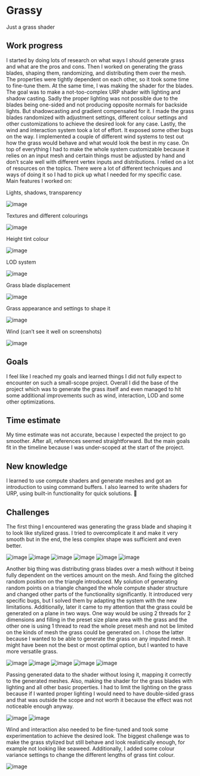 # Grassy
Just a grass shader

## Work progress

I started by doing lots of research on what ways I should generate grass and what are the pros and cons. Then I worked on generating the grass blades, shaping them, randomizing, and distributing them over the mesh. The properties were tightly dependent on each other, so it took some time to fine-tune them.
At the same time, I was making the shader for the blades. The goal was to make a not-too-complex URP shader with lighting and shadow casting. Sadly the proper lighting was not possible due to the blades being one-sided and not producing opposite normals for backside lights. But shadowcasting and gradient compensated for it.
I made the grass blades randomized with adjustment settings, different colour settings and other customizations to achieve the desired look for any case. 
Lastly, the wind and interaction system took a lot of effort. It exposed some other bugs on the way. I implemented a couple of different wind systems to test out how the grass would behave and what would look the best in my case. On top of everything I had to make the whole system customizable because it relies on an input mesh and certain things must be adjusted by hand and don’t scale well with different vertex inputs and distributions.
I relied on a lot of resources on the topics. There were a lot of different techniques and ways of doing it so I had to pick up what I needed for my specific case. 
Main features I worked on:

Lights, shadows, transparency 

![image](https://github.com/user-attachments/assets/3ad767a6-5a23-4b1e-9efc-5e59df744796)

Textures and different colourings

![image](https://github.com/user-attachments/assets/afb684ff-a5aa-4aae-b8f6-0339950ca59c)

Height tint colour

![image](https://github.com/user-attachments/assets/e7b28a96-6483-42c8-84e3-708cdae5fc61)

LOD system 

![image](https://github.com/user-attachments/assets/96d6c116-9a1f-4afb-9ccf-12a4b4dbeeea)

Grass blade displacement

<img alt="image" src="https://github.com/user-attachments/assets/9b0e3639-0b87-4344-a043-a6222861241b" />

Grass appearance and settings to shape it

<img alt="image" src="https://github.com/user-attachments/assets/b830d2c1-11e2-45af-b7ca-a66732169e43" />

Wind (can’t see it well on screenshots)

<img alt="image" src="https://github.com/user-attachments/assets/886b8e8f-df7f-49a6-b856-e25bab8ef7e4" />

## Goals

I feel like I reached my goals and learned things I did not fully expect to encounter on such a small-scope project. Overall I did the base of the project which was to generate the grass itself and even managed to hit some additional improvements such as wind, interaction, LOD and some other optimizations. 

## Time estimate

My time estimate was not accurate, because I expected the project to go smoother. After all, references seemed straightforward. But the main goals fit in the timeline because I was under-scoped at the start of the project.

## New knowledge

I learned to use compute shaders and generate meshes and got an introduction to using command buffers. I also learned to write shaders for URP, using built-in functionality for quick solutions. 

 
## Challenges

The first thing I encountered was generating the grass blade and shaping it to look like stylized grass. I tried to overcomplicate it and make it very smooth but in the end, the less complex shape was sufficient and even better.

![image](https://github.com/user-attachments/assets/bd81a162-54f3-4ecb-872b-87cca02a7501)
![image](https://github.com/user-attachments/assets/7a2e000a-867a-4c79-bf72-9feddf0497be)
![image](https://github.com/user-attachments/assets/6b1b0f42-15b0-46f2-a17c-7cb003dfb811)
![image](https://github.com/user-attachments/assets/b14d0d64-e87d-4333-ab5c-0ea69eba0686)
![image](https://github.com/user-attachments/assets/ff3200bd-c990-42cf-b442-3f2098a51905)
![image](https://github.com/user-attachments/assets/ae10bf1e-68df-477f-abdc-0c6d0576d02f)

Another big thing was distributing grass blades over a mesh without it being fully dependent on the vertices amount on the mesh. And fixing the glitched random position on the triangle introduced. My solution of generating random points on a triangle changed the whole compute shader structure and changed other parts of the functionality significantly. It introduced very specific bugs, but I solved them by adapting the system with the new limitations.
Additionally, later it came to my attention that the grass could be generated on a plane in two ways. One way would be using 2 threads for 2 dimensions and filling in the preset size plane area with the grass and the other one is using 1 thread to read the whole preset mesh and not be limited on the kinds of mesh the grass could be generated on. I chose the latter because I wanted to be able to generate the grass on any imputed mesh. It might have been not the best or most optimal option, but I wanted to have more versatile grass. 

![image](https://github.com/user-attachments/assets/0572f560-9c9b-48cd-ac53-5945b05bcb28)
![image](https://github.com/user-attachments/assets/b43cf97b-5c48-4240-854d-f553c69110c6)
![image](https://github.com/user-attachments/assets/8a72ebd1-4e7d-47de-b110-a859569ae12e)
![image](https://github.com/user-attachments/assets/210ddd53-7fc9-47c2-97c3-6378be4e3397)
![image](https://github.com/user-attachments/assets/4673837c-c6b4-4aa5-bd36-a9c8b44a35a6)

Passing generated data to the shader without losing it, mapping it correctly to the generated meshes. Also, making the shader for the grass blades with lighting and all other basic properties. I had to limit the lighting on the grass because if I wanted proper lighting I would need to have double-sided grass and that was outside the scope and not worth it because the effect was not noticeable enough anyway.

![image](https://github.com/user-attachments/assets/3be4a4eb-a3a1-491c-99c6-4bdf32dd7103)
![image](https://github.com/user-attachments/assets/e7651157-c745-4afe-83e2-280b54f274d1)

Wind and interaction also needed to be fine-tuned and took some experimentation to achieve the desired look. The biggest challenge was to make the grass stylized but still behave and look realistically enough, for example not looking like seaweed. Additionally, I added some colour variance settings to change the different lengths of grass tint colour. 

![image](https://github.com/user-attachments/assets/68a6bbc5-19aa-4e70-b7fb-826f371f1892)


